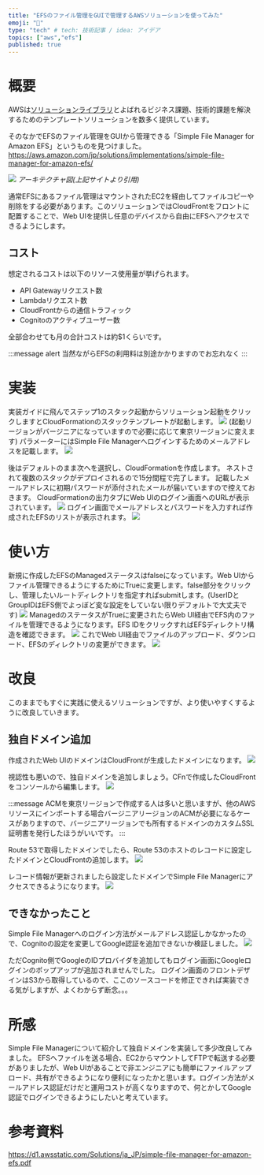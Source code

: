 ```yaml
---
title: "EFSのファイル管理をGUIで管理するAWSソリューションを使ってみた"
emoji: "🐁"
type: "tech" # tech: 技術記事 / idea: アイデア
topics: ["aws","efs"]
published: true
---
```


# 概要
AWSは[ソリューションライブラリ](https://aws.amazon.com/jp/solutions/)とよばれるビジネス課題、技術的課題を解決するためのテンプレートソリューションを数多く提供しています。

そのなかでEFSのファイル管理をGUIから管理できる「Simple File Manager for Amazon EFS」というものを見つけました。
https://aws.amazon.com/jp/solutions/implementations/simple-file-manager-for-amazon-efs/

![](/images/simple-filemanager-efs/image1.png)
*アーキテクチャ図(上記サイトより引用)*

通常EFSにあるファイル管理はマウントされたEC2を経由してファイルコピーや削除をする必要があります。このソリューションではCloudFrontをフロントに配置することで、Web UIを提供し任意のデバイスから自由にEFSへアクセスできるようにします。

## コスト
想定されるコストは以下のリソース使用量が挙げられます。
- API Gatewayリクエスト数
- Lambdaリクエスト数
- CloudFrontからの通信トラフィック
- Cognitoのアクティブユーザー数

全部合わせても月の合計コストは約$1くらいです。

:::message alert
当然ながらEFSの利用料は別途かかりますのでお忘れなく
:::

# 実装
実装ガイドに飛んでステップ1のスタック起動からソリューション起動をクリックしますとCloudFormationのスタックテンプレートが起動します。
![](/images/simple-filemanager-efs/image3.png)
(起動リージョンがバージニアになっていますので必要に応じて東京リージョンに変えます)
パラメーターにはSimple File Managerへログインするためのメールアドレスを記載します。
![](/images/simple-filemanager-efs/image4.png)

後はデフォルトのまま次へを選択し、CloudFormationを作成します。
ネストされて複数のスタックがデプロイされるので15分間程で完了します。
記載したメールアドレスに初期パスワードが添付されたメールが届いていますので控えておきます。
CloudFormationの出力タブにWeb UIのログイン画面へのURLが表示されています。
![](/images/simple-filemanager-efs/image5.png)
ログイン画面でメールアドレスとパスワードを入力すれば作成されたEFSのリストが表示されます。
![](/images/simple-filemanager-efs/image6.png)

# 使い方
新規に作成したEFSのManagedステータスはfalseになっています。Web UIからファイル管理できるようにするためにTrueに変更します。false部分をクリックし、管理したいルートディレクトリを指定すればsubmitします。(UserIDとGroupIDはEFS側でよっぼど変な設定をしていない限りデフォルトで大丈夫です)
![](/images/simple-filemanager-efs/image7.png)
ManagedのステータスがTrueに変更されたらWeb UI経由でEFS内のファイルを管理できるようになります。EFS IDをクリックすればEFSディレクトリ構造を確認できます。
![](/images/simple-filemanager-efs/image8.png)
これでWeb UI経由でファイルのアップロード、ダウンロード、EFSのディレクトリの変更ができます。
![](/images/simple-filemanager-efs/image9.png)

# 改良
このままでもすぐに実践に使えるソリューションですが、より使いやすくするように改良していきます。

## 独自ドメイン追加
作成されたWeb UIのドメインはCloudFrontが生成したドメインになります。
![](/images/simple-filemanager-efs/image2.png)

視認性も悪いので、独自ドメインを追加しましょう。CFnで作成したCloudFrontをコンソールから編集します。
![](/images/simple-filemanager-efs/image10.png)

:::message
ACMを東京リージョンで作成する人は多いと思いますが、他のAWSリソースにインポートする場合バージニアリージョンのACMが必要になるケースがありますので、バージニアリージョンでも所有するドメインのカスタムSSL証明書を発行したほうがいいです。
:::

Route 53で取得したドメインでしたら、Route 53のホストのレコードに設定したドメインとCloudFrontの追加します。
![](/images/simple-filemanager-efs/image11.png)

レコード情報が更新されましたら設定したドメインでSimple File Managerにアクセスできるようになります。
![](/images/simple-filemanager-efs/image12.png)

## できなかったこと
Simple File Managerへのログイン方法がメールアドレス認証しかなかったので、Cognitoの設定を変更してGoogle認証を追加できないか検証しました。
![](/images/simple-filemanager-efs/image13.png)

ただCognito側でGoogleのIDプロバイダを追加してもログイン画面にGoogleログインのポップアップが追加されませんでした。
ログイン画面のフロントデザインはS3から取得しているので、ここのソースコードを修正できれば実装できる気がしますが、よくわからず断念。。。

# 所感
Simple File Managerについて紹介して独自ドメインを実装して多少改良してみました。
EFSへファイルを送る場合、EC2からマウントしてFTPで転送する必要がありましたが、Web UIがあることで非エンジニアにも簡単にファイルアップロード、共有ができるようになり便利になったかと思います。ログイン方法がメールアドレス認証だけだと運用コストが高くなりますので、何とかしてGoogle認証でログインできるようにしたいと考えています。


# 参考資料
https://d1.awsstatic.com/Solutions/ja_JP/simple-file-manager-for-amazon-efs.pdf